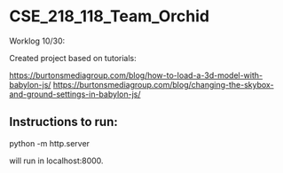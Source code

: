 # CSE_218_118_Team_Orchid

Worklog 10/30:

Created project based on tutorials:

 https://burtonsmediagroup.com/blog/how-to-load-a-3d-model-with-babylon-js/
 https://burtonsmediagroup.com/blog/changing-the-skybox-and-ground-settings-in-babylon-js/

## Instructions to run:

python -m http.server

will run in localhost:8000.

